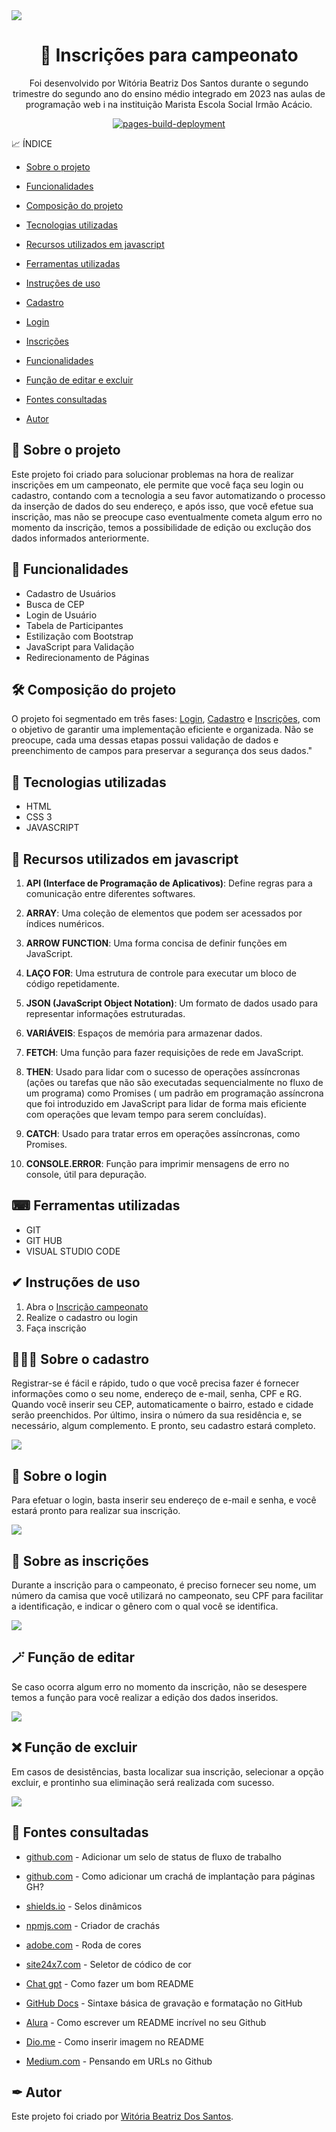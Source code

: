 
  <img src="imgs/capa1.png" align="center" />
</a>
<h1 align="center">🥇 Inscrições para campeonato </h1>
<p align="center"> Foi desenvolvido por Witória Beatriz Dos Santos durante o segundo trimestre do segundo ano do ensino médio integrado em 2023 nas aulas de programação web i na instituição Marista Escola Social Irmão Acácio.
<p align="center">
  <a href="https://github.com/Witoriabeatriz/Cadastro-versao-final/actions/workflows/pages/pages-build-deployment"><img src="https://github.com/Witoriabeatriz/Cadastro-versao-final/actions/workflows/pages/pages-build-deployment/badge.svg" alt="pages-build-deployment"></a>
</p>
  

📈 ÍNDICE

* [Sobre o projeto](https://github.com/Witoriabeatriz/Cadastro-versao-final#-sobre-o-projeto)
  
* [Funcionalidades](https://github.com/Witoriabeatriz/Cadastro-versao-final/blob/main/README.md#-funcionalidades)  
  
* [Composição do projeto](https://github.com/Witoriabeatriz/Cadastro-versao-final#%EF%B8%8F-composi%C3%A7%C3%A3o-do-projeto)  

* [Tecnologias utilizadas](https://github.com/Witoriabeatriz/Cadastro-versao-final#-tecnologias-utilizadas)

* [Recursos utilizados em javascript](https://github.com/Witoriabeatriz/Cadastro-versao-final#-recursos-utilizados-em-javascript)

* [Ferramentas utilizadas](https://github.com/Witoriabeatriz/Cadastro-versao-final#-ferramentas-utilizadas)

* [Instruções de uso](https://github.com/Witoriabeatriz/Cadastro-versao-final#-instru%C3%A7%C3%B5es-de-uso)
  
* [Cadastro](https://github.com/Witoriabeatriz/Cadastro-versao-final#-sobre-o-cadastro)
    
* [Login](https://github.com/Witoriabeatriz/Cadastro-versao-final#-sobre-o-login)
 
* [Inscrições](https://github.com/Witoriabeatriz/Cadastro-versao-final#-sobre-as-inscri%C3%A7%C3%B5es)  

* [Funcionalidades](https://github.com/Witoriabeatriz/Cadastro-versao-final#-funcionalidades)  
    
* [Função de editar e excluir](https://github.com/Witoriabeatriz/Cadastro-versao-final#4-fun%C3%A7%C3%A3o-de-editar-e-excluir)

* [Fontes consultadas](https://github.com/Witoriabeatriz/Cadastro-versao-final#-fontes-consultadas)  

* [Autor](https://github.com/Witoriabeatriz/Cadastro-versao-final#-autor)  

 
## 📌 Sobre o projeto 
Este projeto foi criado para solucionar problemas na hora de realizar inscrições em um campeonato, ele permite que você faça seu login ou cadastro, contando com a tecnologia a seu favor automatizando o processo da inserção de dados do seu endereço,  e após isso, que você efetue sua inscrição, mas não se preocupe caso eventualmente cometa algum erro no momento da inscrição, temos a possibilidade de edição ou exclução dos dados informados anteriormente.

## 👾 Funcionalidades
* Cadastro de Usuários
* Busca de CEP
* Login de Usuário
* Tabela de Participantes
* Estilização com Bootstrap
* JavaScript para Validação
* Redirecionamento de Páginas

## 🛠️ Composição do projeto 
O projeto foi segmentado em três fases: [Login](https://github.com/Witoriabeatriz/Cadastro-versao-final#-sobre-o-login), [Cadastro](https://github.com/Witoriabeatriz/Cadastro-versao-final#-sobre-o-cadastro) e [Inscrições](https://github.com/Witoriabeatriz/Cadastro-versao-final#-sobre-as-inscri%C3%A7%C3%B5es), com o objetivo de garantir uma implementação eficiente e organizada. Não se preocupe, cada uma dessas etapas possui validação de dados e preenchimento de campos para preservar a segurança dos seus dados."

## 🤖 Tecnologias utilizadas  
- HTML
- CSS 3
- JAVASCRIPT
## 🔔 Recursos utilizados em javascript

1. **API (Interface de Programação de Aplicativos)**: Define regras para a comunicação entre diferentes softwares.

2. **ARRAY**: Uma coleção de elementos que podem ser acessados por índices numéricos.

3. **ARROW FUNCTION**: Uma forma concisa de definir funções em JavaScript.

4. **LAÇO FOR**: Uma estrutura de controle para executar um bloco de código repetidamente.

5. **JSON (JavaScript Object Notation)**: Um formato de dados usado para representar informações estruturadas.

6. **VARIÁVEIS**: Espaços de memória para armazenar dados.

7. **FETCH**: Uma função para fazer requisições de rede em JavaScript.

8. **THEN**: Usado para lidar com o sucesso de operações assíncronas (ações ou tarefas que não são executadas sequencialmente no fluxo de um programa) como Promises (
um padrão em programação assíncrona que foi introduzido em JavaScript para lidar de forma mais eficiente com operações que levam tempo para serem concluídas).

9. **CATCH**: Usado para tratar erros em operações assíncronas, como Promises.

10. **CONSOLE.ERROR**: Função para imprimir mensagens de erro no console, útil para depuração.
  
## ⌨ Ferramentas utilizadas  
- GIT
- GIT HUB
- VISUAL STUDIO CODE
  
## ✔ Instruções de uso
1. Abra o [Inscrição campeonato](https://witoriabeatriz.github.io/Cadastro-versao-final/)  
2. Realize o cadastro ou login  
3. Faça inscrição 

## 👩🏻‍💻 Sobre o cadastro 

Registrar-se é fácil e rápido, tudo o que você precisa fazer é fornecer informações como o seu nome, endereço de e-mail, senha, CPF e RG. Quando você inserir seu CEP, automaticamente o bairro, estado e cidade serão preenchidos. Por último, insira o número da sua residência e, se necessário, algum complemento. E pronto, seu cadastro estará completo.

<img src="imgs/cadastro.gif">  


## 🔑 Sobre o login  

Para efetuar o login, basta inserir seu endereço de e-mail e senha, e você estará pronto para realizar sua inscrição.

<img src="imgs/login.gif">  

## 📝 Sobre as inscrições  
Durante a inscrição para o campeonato, é preciso fornecer seu nome, um número da camisa que você utilizará no campeonato, seu CPF para facilitar a identificação, e indicar o gênero com o qual você se identifica.
    
<img src="imgs/inscricao.gif"> 


## 🪄 Função de editar  
  
Se caso ocorra algum erro no momento da inscrição, não se desespere temos a função para você realizar a edição dos dados inseridos.

<img src="imgs/editar.gif">   


## ❌ Função de excluir  

Em casos de desistências, basta localizar sua inscrição, selecionar a opção excluir, e prontinho sua eliminação será realizada com sucesso. 
  
<img src="imgs/excluir.gif">
  
  
## 🔗 Fontes consultadas  
 
* [github.com](https://docs.github.com/pt/actions/monitoring-and-troubleshooting-workflows/adding-a-workflow-status-badge) - Adicionar um selo de status de fluxo de trabalho
  
* [github.com](https://github.com/orgs/community/discussions/36110) - Como adicionar um crachá de implantação para páginas GH?

* [shields.io](https://shields.io/) - Selos dinâmicos

* [npmjs.com](https://www.npmjs.com/package/badge-maker) - Criador de crachás

* [adobe.com](https://color.adobe.com/pt/create/color-wheel) - Roda de cores

* [site24x7.com](https://www.site24x7.com/pt/tools/seletor-de-codigo-cor.html) - Seletor de códico de cor

* [Chat gpt](https://chat.openai.com/) - Como fazer um bom README
  
* [GitHub Docs](https://docs.github.com/pt/get-started/writing-on-github/getting-started-with-writing-and-formatting-on-github/basic-writing-and-formatting-syntax) - Sintaxe básica de gravação e formatação no GitHub
  
* [Alura](https://www.alura.com.br/artigos/escrever-bom-readme) - Como escrever um README incrível no seu Github
   
* [Dio.me](https://www.dio.me/articles/personalize-o-readme-no-github) - Como inserir imagem no README     

* [Medium.com](https://medium.com/@afonsopacifer/pensando-em-urls-no-github-3517d97249d0) - Pensando em URLs no Github
     
## ✒ Autor
Este projeto foi criado por [Witória Beatriz Dos Santos](https://github.com/Witoriabeatriz).
